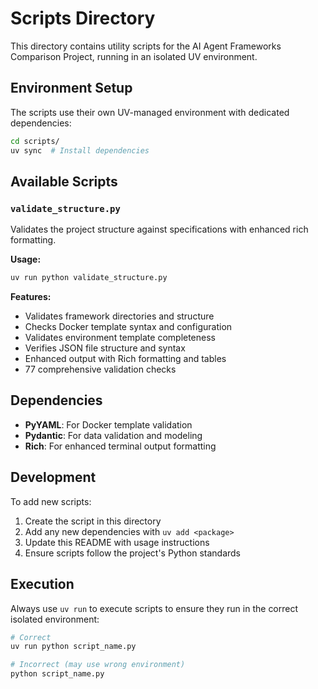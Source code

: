 # Scripts Directory

This directory contains utility scripts for the AI Agent Frameworks Comparison Project, running in an isolated UV environment.

## Environment Setup

The scripts use their own UV-managed environment with dedicated dependencies:

```bash
cd scripts/
uv sync  # Install dependencies
```

## Available Scripts

### `validate_structure.py`
Validates the project structure against specifications with enhanced rich formatting.

**Usage:**
```bash
uv run python validate_structure.py
```

**Features:**
- Validates framework directories and structure
- Checks Docker template syntax and configuration
- Validates environment template completeness
- Verifies JSON file structure and syntax
- Enhanced output with Rich formatting and tables
- 77 comprehensive validation checks

## Dependencies

- **PyYAML**: For Docker template validation
- **Pydantic**: For data validation and modeling
- **Rich**: For enhanced terminal output formatting

## Development

To add new scripts:

1. Create the script in this directory
2. Add any new dependencies with `uv add <package>`
3. Update this README with usage instructions
4. Ensure scripts follow the project's Python standards

## Execution

Always use `uv run` to execute scripts to ensure they run in the correct isolated environment:

```bash
# Correct
uv run python script_name.py

# Incorrect (may use wrong environment)
python script_name.py
```
